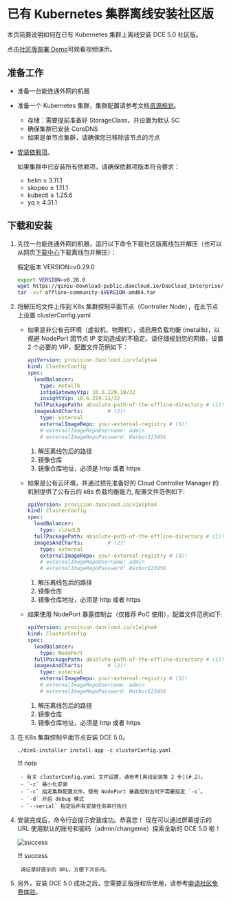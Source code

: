 # 已有 Kubernetes 集群离线安装社区版

本页简要说明如何在已有 Kubernetes 集群上离线安装 DCE 5.0 社区版。

点击[社区版部署 Demo](../../../videos/install.md)可观看视频演示。

## 准备工作

- 准备一台能连通外网的机器

- 准备一个 Kubernetes 集群，集群配置请参考文档[资源规划](../resources.md)。

    - 存储：需要提前准备好 StorageClass，并设置为默认 SC
    - 确保集群已安装 CoreDNS
    - 如果是单节点集群，请确保您已移除该节点的污点

- [安装依赖项](../../install-tools.md)。

    如果集群中已安装所有依赖项，请确保依赖项版本符合要求：
        
    - helm ≥ 3.11.1
    - skopeo ≥ 1.11.1
    - kubectl ≥ 1.25.6
    - yq ≥ 4.31.1

## 下载和安装

1. 先找一台能连通外网的机器，运行以下命令下载社区版离线包并解压（也可以从网页[下载中心](../../../download/index.md)下载离线包并解压）：

    假定版本 VERSION=v0.29.0

    ```bash
    export VERSION=v0.28.0
    wget https://qiniu-download-public.daocloud.io/DaoCloud_Enterprise/dce5/offline-community-$VERSION-amd64.tar
    tar -xvf offline-community-$VERSION-amd64.tar
    ```

1. 将解压的文件上传到 K8s 集群控制平面节点（Controller Node），在此节点上设置 clusterConfig.yaml

    - 如果是非公有云环境（虚拟机、物理机），请启用负载均衡 (metallb)，以规避 NodePort 因节点 IP 变动造成的不稳定。请仔细规划您的网络，设置 2 个必要的 VIP，配置文件范例如下：

        ```yaml title="clusterConfig.yaml"
        apiVersion: provision.daocloud.io/v1alpha4
        kind: ClusterConfig
        spec:
          loadBalancer:
            type: metallb
            istioGatewayVip: 10.6.229.10/32
            insightVip: 10.6.229.11/32      
          fullPackagePath: absolute-path-of-the-offline-directory # (1)!
          imagesAndCharts:        # (2)!
            type: external 
            externalImageRepo: your-external-registry # (3)!
            # externalImageRepoUsername: admin
            # externalImageRepoPassword: Harbor123456
        ```

        1. 解压离线包后的路径
        2. 镜像仓库
        3. 镜像仓库地址，必须是 http 或者 https

    - 如果是公有云环境，并通过预先准备好的 Cloud Controller Manager 的机制提供了公有云的 k8s 负载均衡能力, 配置文件范例如下:

        ```yaml title="clusterConfig.yaml"
        apiVersion: provision.daocloud.io/v1alpha4
        kind: ClusterConfig
        spec:
          loadBalancer:
            type: cloudLB
          fullPackagePath: absolute-path-of-the-offline-directory # (1)!
          imagesAndCharts:        # (2)!
            type: external 
            externalImageRepo: your-external-registry # (3)!
            # externalImageRepoUsername: admin
            # externalImageRepoPassword: Harbor123456
        ```

        1. 解压离线包后的路径
        2. 镜像仓库
        3. 镜像仓库地址，必须是 http 或者 https

    - 如果使用 NodePort 暴露控制台（仅推荐 PoC 使用），配置文件范例如下:

        ```yaml title="clusterConfig.yaml"
        apiVersion: provision.daocloud.io/v1alpha4
        kind: ClusterConfig
        spec:
          loadBalancer:
            type: NodePort
          fullPackagePath: absolute-path-of-the-offline-directory # (1)!
          imagesAndCharts:        # (2)!
            type: external 
            externalImageRepo: your-external-registry # (3)!
            # externalImageRepoUsername: admin
            # externalImageRepoPassword: Harbor123456
        ```

        1. 解压离线包后的路径
        2. 镜像仓库
        3. 镜像仓库地址，必须是 http 或者 https

1. 在 K8s 集群控制平面节点安装 DCE 5.0。

    ```shell
    ./dce5-installer install-app -c clusterConfig.yaml
    ```

    !!! note

        - 有关 clusterConfig.yaml 文件设置，请参考[离线安装第 2 步](#_2)。
        - `-z` 最小化安装
        - `-c` 指定集群配置文件。使用 NodePort 暴露控制台时不需要指定 `-c`。
        - `-d` 开启 debug 模式
        - `--serial` 指定后所有安装任务串行执行

1. 安装完成后，命令行会提示安装成功。恭喜您！
   现在可以通过屏幕提示的 URL 使用默认的账号和密码（admin/changeme）探索全新的 DCE 5.0 啦！

    ![success](https://docs.daocloud.io/daocloud-docs-images/docs/install/images/success.png)

    !!! success

        请记录好提示的 URL，方便下次访问。

1. 另外，安装 DCE 5.0 成功之后，您需要正版授权后使用，请参考[申请社区免费体验](../../../dce/license0.md)。
